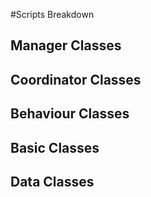 #Scripts Breakdown

## Manager Classes

## Coordinator Classes

## Behaviour Classes

## Basic Classes

## Data Classes